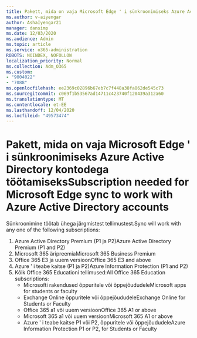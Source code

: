 ```yaml
---
title: Pakett, mida on vaja Microsoft Edge ' i sünkroonimiseks Azure Active Directory kontodega töötamiseks
ms.author: v-aiyengar
author: AshaIyengar21
manager: dansimp
ms.date: 12/03/2020
ms.audience: Admin
ms.topic: article
ms.service: o365-administration
ROBOTS: NOINDEX, NOFOLLOW
localization_priority: Normal
ms.collection: Adm_O365
ms.custom:
- "9004022"
- "7088"
ms.openlocfilehash: ee2369c02896b67eb7c7f448a38fa862de545c73
ms.sourcegitcommit: c069f1b53567ad14711c423740f120439a312a60
ms.translationtype: MT
ms.contentlocale: et-EE
ms.lasthandoff: 12/04/2020
ms.locfileid: "49573474"
---
```

# <a name="subscription-needed-for-microsoft-edge-sync-to-work-with-azure-active-directory-accounts"></a><span data-ttu-id="34713-102">Pakett, mida on vaja Microsoft Edge ' i sünkroonimiseks Azure Active Directory kontodega töötamiseks</span><span class="sxs-lookup"><span data-stu-id="34713-102">Subscription needed for Microsoft Edge sync to work with Azure Active Directory accounts</span></span>

<span data-ttu-id="34713-103">Sünkroonimine töötab ühega järgmistest tellimustest.</span><span class="sxs-lookup"><span data-stu-id="34713-103">Sync will work with any one of the following subscriptions:</span></span>

1. <span data-ttu-id="34713-104">Azure Active Directory Premium (P1 ja P2)</span><span class="sxs-lookup"><span data-stu-id="34713-104">Azure Active Directory Premium (P1 and P2)</span></span>
1. <span data-ttu-id="34713-105">Microsoft 365 äripreemia</span><span class="sxs-lookup"><span data-stu-id="34713-105">Microsoft 365 Business Premium</span></span>
1. <span data-ttu-id="34713-106">Office 365 E3 ja uuem versioon</span><span class="sxs-lookup"><span data-stu-id="34713-106">Office 365 E3 and above</span></span>
1. <span data-ttu-id="34713-107">Azure ' i teabe kaitse (P1 ja P2)</span><span class="sxs-lookup"><span data-stu-id="34713-107">Azure Information Protection (P1 and P2)</span></span>
1. <span data-ttu-id="34713-108">Kõik Office 365 Educationi tellimused:</span><span class="sxs-lookup"><span data-stu-id="34713-108">All Office 365 Education subscriptions:</span></span>
    - <span data-ttu-id="34713-109">Microsofti rakendused õppuritele või õppejõududele</span><span class="sxs-lookup"><span data-stu-id="34713-109">Microsoft apps for students or faculty</span></span>
    - <span data-ttu-id="34713-110">Exchange Online õppuritele või õppejõududele</span><span class="sxs-lookup"><span data-stu-id="34713-110">Exchange Online for Students or Faculty</span></span>
    - <span data-ttu-id="34713-111">Office 365 a1 või uuem versioon</span><span class="sxs-lookup"><span data-stu-id="34713-111">Office 365 A1 or above</span></span>
    - <span data-ttu-id="34713-112">Microsoft 365 a1 või uuem versioon</span><span class="sxs-lookup"><span data-stu-id="34713-112">Microsoft 365 A1 or above</span></span>
    - <span data-ttu-id="34713-113">Azure ' i teabe kaitse P1 või P2, õppuritele või õppejõududele</span><span class="sxs-lookup"><span data-stu-id="34713-113">Azure Information Protection P1 or P2, for Students or Faculty</span></span>

